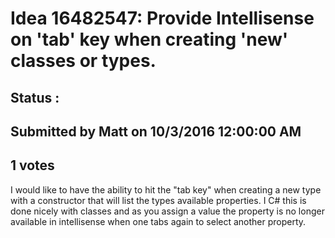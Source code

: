 # Idea 16482547: Provide Intellisense on 'tab' key when creating 'new' classes or types. #

## Status : 

## Submitted by Matt on 10/3/2016 12:00:00 AM

## 1 votes

I would like to have the ability to hit the "tab key" when creating a new type with a constructor that will list the types available properties.
I C# this is done nicely with classes and as you assign a value the property is no longer available in intellisense when one tabs again to select another property.




